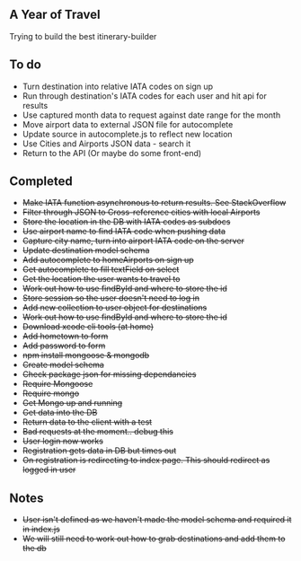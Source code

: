 ## A Year of Travel

Trying to build the best itinerary-builder

## To do
* Turn destination into relative IATA codes on sign up
* Run through destination's IATA codes for each user and hit api for results
* Use captured month data to request against date range for the month
* Move airport data to external JSON file for autocomplete
* Update source in autocomplete.js to reflect new location
* Use Cities and Airports JSON data - search it
* Return to the API (Or maybe do some front-end)

## Completed
* ~~Make IATA function asynchronous to return results. See StackOverflow~~
* ~~Filter through JSON to Cross-reference cities with local Airports~~
* ~~Store the location in the DB with IATA codes as subdocs~~
* ~~Use airport name to find IATA code when pushing data~~
* ~~Capture city name, turn into airport IATA code on the server~~
* ~~Update destination model schema~~
* ~~Add autocomplete to homeAirports on sign up~~
* ~~Get autocomplete to fill textField on select~~
* ~~Get the location the user wants to travel to~~
* ~~Work out how to use findById and where to store the id~~
* ~~Store session so the user doesn't need to log in~~
* ~~Add new collection to user object for destinations~~
* ~~Work out how to use findById and where to store the id~~
* ~~Download xcode cli tools (at home)~~
* ~~Add hometown to form~~
* ~~Add password to form~~
* ~~npm install mongoose & mongodb~~
* ~~Create model schema~~
* ~~Check package json for missing dependancies~~
* ~~Require Mongoose~~
* ~~Require mongo~~
* ~~Get Mongo up and running~~
* ~~Get data into the DB~~
* ~~Return data to the client with a test~~
* ~~Bad requests at the moment.. debug this~~
* ~~User login now works~~
* ~~Registration gets data in DB but times out~~
* ~~On registration is redirecting to index page. This should redirect as logged in user~~

## Notes
* ~~User isn't defined as we haven't made the model schema and required it in index.js~~
* ~~We will still need to work out how to grab destinations and add them to the db~~
